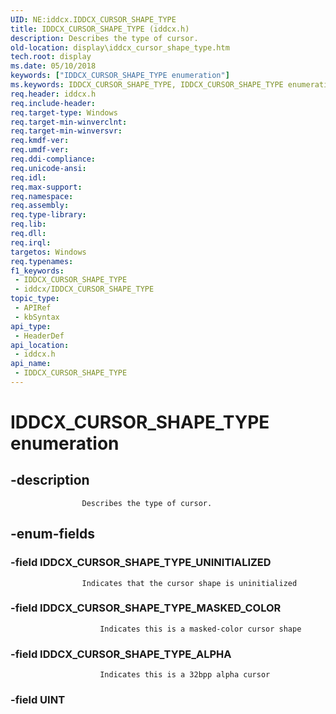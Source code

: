 ```yaml
---
UID: NE:iddcx.IDDCX_CURSOR_SHAPE_TYPE
title: IDDCX_CURSOR_SHAPE_TYPE (iddcx.h)
description: Describes the type of cursor.
old-location: display\iddcx_cursor_shape_type.htm
tech.root: display
ms.date: 05/10/2018
keywords: ["IDDCX_CURSOR_SHAPE_TYPE enumeration"]
ms.keywords: IDDCX_CURSOR_SHAPE_TYPE, IDDCX_CURSOR_SHAPE_TYPE enumeration [Display Devices], IDDCX_CURSOR_SHAPE_TYPE_ALPHA, IDDCX_CURSOR_SHAPE_TYPE_MASKED_COLOR, IDDCX_CURSOR_SHAPE_TYPE_UNINITIALIZED, display.iddcx_cursor_shape_type, iddcx/IDDCX_CURSOR_SHAPE_TYPE, iddcx/IDDCX_CURSOR_SHAPE_TYPE_ALPHA, iddcx/IDDCX_CURSOR_SHAPE_TYPE_MASKED_COLOR, iddcx/IDDCX_CURSOR_SHAPE_TYPE_UNINITIALIZED
req.header: iddcx.h
req.include-header: 
req.target-type: Windows
req.target-min-winverclnt: 
req.target-min-winversvr: 
req.kmdf-ver: 
req.umdf-ver: 
req.ddi-compliance: 
req.unicode-ansi: 
req.idl: 
req.max-support: 
req.namespace: 
req.assembly: 
req.type-library: 
req.lib: 
req.dll: 
req.irql: 
targetos: Windows
req.typenames: 
f1_keywords:
 - IDDCX_CURSOR_SHAPE_TYPE
 - iddcx/IDDCX_CURSOR_SHAPE_TYPE
topic_type:
 - APIRef
 - kbSyntax
api_type:
 - HeaderDef
api_location:
 - iddcx.h
api_name:
 - IDDCX_CURSOR_SHAPE_TYPE
---
```


# IDDCX_CURSOR_SHAPE_TYPE enumeration


## -description

                    Describes the type of cursor.

## -enum-fields

### -field IDDCX_CURSOR_SHAPE_TYPE_UNINITIALIZED

                        
                    Indicates that the cursor shape is uninitialized

### -field IDDCX_CURSOR_SHAPE_TYPE_MASKED_COLOR

                        Indicates this is a masked-color cursor shape

### -field IDDCX_CURSOR_SHAPE_TYPE_ALPHA

                        Indicates this is a 32bpp alpha cursor

### -field UINT

